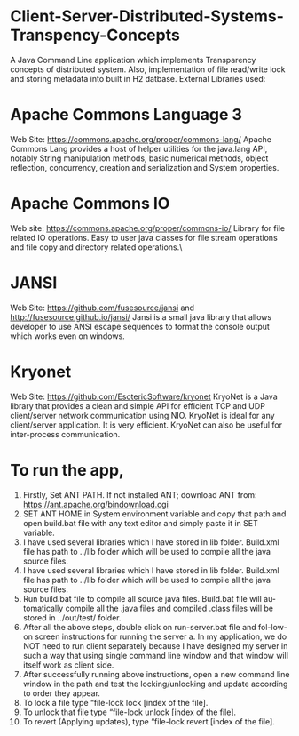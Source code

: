 # Client-Server-Distributed-Systems-Transpency-Concepts
A Java Command Line application which implements Transparency concepts of distributed system. Also, implementation of file read/write lock and storing metadata into built in H2 datbase.
External Libraries used:
# Apache Commons Language 3
Web Site: https://commons.apache.org/proper/commons-lang/
Apache Commons Lang provides a host of helper utilities for the java.lang API, notably String manipulation methods, basic numerical methods, object reflection, concurrency, creation and serialization and System properties.
# Apache Commons IO
Web site: https://commons.apache.org/proper/commons-io/
Library for file related IO operations. Easy to user java classes for file stream operations and file copy and directory related operations.\
# JANSI
Web Site: https://github.com/fusesource/jansi and http://fusesource.github.io/jansi/
Jansi is a small java library that allows developer to use ANSI escape sequences to format the console output which works even on windows.
# Kryonet
Web Site: https://github.com/EsotericSoftware/kryonet
KryoNet is a Java library that provides a clean and simple API for efficient TCP and UDP client/server network communication using NIO. KryoNet is ideal for any client/server application. It is very efficient. KryoNet can also be useful for inter-process communication.
# To run the app,
1) Firstly, Set ANT PATH. If not installed ANT; download ANT from: https://ant.apache.org/bindownload.cgi
2) SET ANT HOME in System environment variable and copy that path and open build.bat file with any text editor and simply paste it in SET variable.
3) I have used several libraries which I have stored in lib folder. Build.xml file has path to ../lib folder which will be used to compile all the java source files.
4) I have used several libraries which I have stored in lib folder. Build.xml file has path to ../lib folder which will be used to compile all the java source files.
5) Run build.bat file to compile all source java files. Build.bat file will au-tomatically compile all the .java files and compiled .class files will be stored in ../out/test/ folder.
6) After all the above steps, double click on run-server.bat file and fol-low-on screen instructions for running the server a. In my application, we do NOT need to run client separately because I have designed my server in such a way that using single command line window and that window will itself work as client side.
7) After successfully running above instructions, open a new command line window in the path and test the locking/unlocking and update according to order they appear.
8) To lock a file type “file-lock lock [index of the file].
9) To unlock that file type “file-lock unlock [index of the file].
10) To revert (Applying updates), type “file-lock revert [index of the file].
